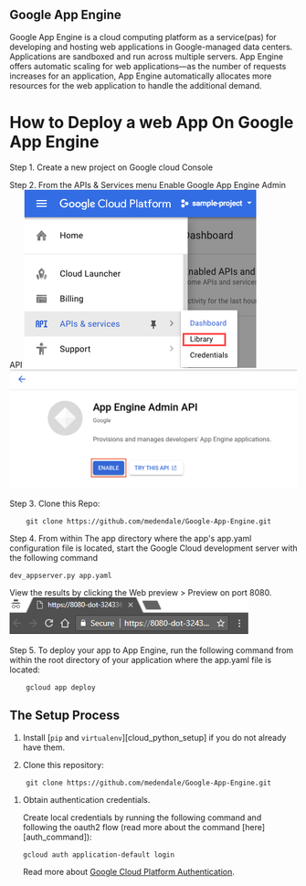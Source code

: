 ## Google App Engine
<p>Google App Engine is a cloud computing platform as a service(pas) for developing and hosting web applications in Google-managed data centers. Applications are sandboxed and run across multiple servers. App Engine offers automatic scaling for web applications—as the number of requests increases for an application, App Engine automatically allocates more resources for the web application to handle the additional demand.

# How to Deploy a web App On Google App Engine

Step 1. Create a new project on Google cloud Console

Step 2. From the APIs & Services menu Enable Google App Engine Admin API
![Enable Api](./images/HArVguiohtDtUhiPIWzqNnBfeRlqtNk7dDsZ_6EO13E%3D.png)
![Enable Api](./images/7KsbdDhKec_NXvMTPi7NP0r3ML4Cu7ST4RZjEpaCuYE%3D.png)


Step 3. Clone this Repo:

```
    git clone https://github.com/medendale/Google-App-Engine.git
```
Step 4. From within The app  directory where the app's app.yaml configuration file is located, start the Google Cloud development server with the following command
```
dev_appserver.py app.yaml
```
View the results by clicking the Web preview > Preview on port 8080.
![Test](./images/znqxKObHIzucdgmme4nJP485ReBUAMdG%2BOKJP9XLzes%3D.png)

Step 5. To deploy your app to App Engine, run the following command from within the root directory of your application where the app.yaml file is located:

```
    gcloud app deploy
```

## The Setup Process 

1. Install [`pip` and `virtualenv`][cloud_python_setup] if you do not already have them.

1. Clone this repository:

```
    git clone https://github.com/medendale/Google-App-Engine.git
```

1. Obtain authentication credentials.

    Create local credentials by running the following command and following the
    oauth2 flow (read more about the command [here][auth_command]):

    ```
    gcloud auth application-default login
    ```

    Read more about [Google Cloud Platform Authentication][gcp_auth].

    [gcp_auth]:https://cloud.google.com/docs/authentication#projects_and_resources "gcp_auth"
